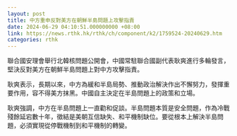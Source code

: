 ```yaml
---
layout: post
title: 中方重申反對美方在朝鮮半島問題上攻擊指責
date: 2024-06-29 04:10:51.000000000 +08:00
link: https://news.rthk.hk/rthk/ch/component/k2/1759524-20240629.htm
categories: rthk
---
```


聯合國安理會舉行北韓核問題公開會，中國常駐聯合國副代表耿爽進行多輪發言，堅決反對美方在朝鮮半島問題上對中方攻擊指責。 

耿爽表示，長期以來，中方為緩和半島局勢、推動政治解決作出不懈努力，發揮重要作用，容不得美方抹黑。中國自主決定在半島問題上的政策和立場。 

耿爽強調，中方在半島問題上一直勸和促談。半島問題本質是安全問題，作為冷戰殘餘延宕數十年，徵結是美朝互信缺失、和平機制缺位。要從根本上解決半島問題，必須實現從停戰機制到和平機制的轉變。
